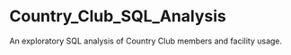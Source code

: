 # Country_Club_SQL_Analysis
An exploratory SQL analysis of Country Club members and facility usage.
